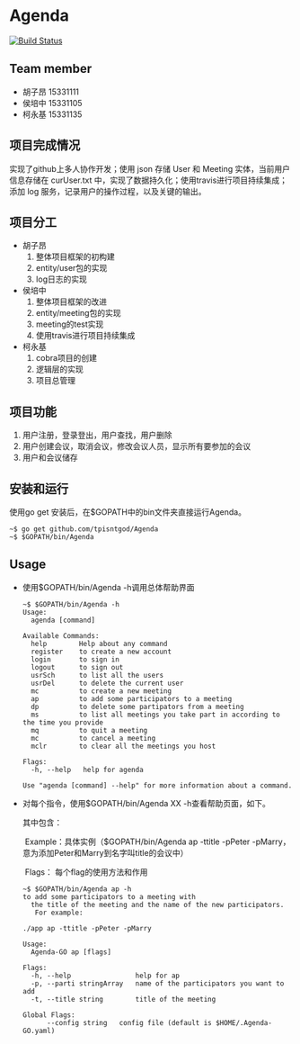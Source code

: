 # Agenda

[![Build Status](https://travis-ci.org/tpisntgod/Agenda.svg?branch=master)](https://travis-ci.org/tpisntgod/Agenda)

## Team member
- 胡子昂 15331111 
- 侯培中 15331105
- 柯永基 15331135

## 项目完成情况
实现了github上多人协作开发；使用 json 存储 User 和 Meeting 实体，当前用户信息存储在 curUser.txt 中，实现了数据持久化；使用travis进行项目持续集成；添加 log 服务，记录用户的操作过程，以及关键的输出。

## 项目分工

- 胡子昂
    1. 整体项目框架的初构建
    2. entity/user包的实现 
    3. log日志的实现
- 侯培中
    1. 整体项目框架的改进  
    2. entity/meeting包的实现  
    3. meeting的test实现  
    4. 使用travis进行项目持续集成
- 柯永基
  1. cobra项目的创建 
  2. 逻辑层的实现 
  3. 项目总管理

## 项目功能

1. 用户注册，登录登出，用户查找，用户删除
2. 用户创建会议，取消会议，修改会议人员，显示所有要参加的会议
3. 用户和会议储存

## 安装和运行

使用go get 安装后，在$GOPATH中的bin文件夹直接运行Agenda。

```shell
~$ go get github.com/tpisntgod/Agenda
~$ $GOPATH/bin/Agenda
```

## Usage
- 使用$GOPATH/bin/Agenda -h调用总体帮助界面

  ```shell
  ~$ $GOPATH/bin/Agenda -h
  Usage:
    agenda [command]

  Available Commands:
    help        Help about any command
    register    to create a new account
    login       to sign in
    logout      to sign out
    usrSch      to list all the users
    usrDel      to delete the current user
    mc          to create a new meeting
    ap          to add some participators to a meeting
    dp          to delete some partipators from a meeting
    ms          to list all meetings you take part in according to the time you provide
    mq          to quit a meeting
    mc          to cancel a meeting
    mclr        to clear all the meetings you host

  Flags:
    -h, --help   help for agenda

  Use "agenda [command] --help" for more information about a command.
  ```

- 对每个指令，使用$GOPATH/bin/Agenda XX -h查看帮助页面，如下。

  其中包含：

  ​	Example：具体实例（$GOPATH/bin/Agenda ap -ttitle -pPeter -pMarry，意为添加Peter和Marry到名字叫title的会议中）

  ​	Flags： 每个flag的使用方法和作用

  ```shell
  ~$ $GOPATH/bin/Agenda ap -h
  to add some participators to a meeting with 
  	the title of the meeting and the name of the new participators.
  	 For example:

  ./app ap -ttitle -pPeter -pMarry

  Usage:
    Agenda-GO ap [flags]

  Flags:
    -h, --help                help for ap
    -p, --parti stringArray   name of the participators you want to add 
    -t, --title string        title of the meeting

  Global Flags:
        --config string   config file (default is $HOME/.Agenda-GO.yaml)
  ```
